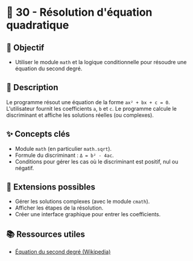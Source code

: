 # 📐 30 - Résolution d'équation quadratique

## 🎯 Objectif

- Utiliser le module `math` et la logique conditionnelle pour résoudre une équation du second degré.

## 📝 Description

Le programme résout une équation de la forme `ax² + bx + c = 0`. L'utilisateur fournit les coefficients `a`, `b` et `c`. Le programme calcule le discriminant et affiche les solutions réelles (ou complexes).

## ✨ Concepts clés

- Module `math` (en particulier `math.sqrt`).
- Formule du discriminant : `Δ = b² - 4ac`.
- Conditions pour gérer les cas où le discriminant est positif, nul ou négatif.

## 🚀 Extensions possibles

- Gérer les solutions complexes (avec le module `cmath`).
- Afficher les étapes de la résolution.
- Créer une interface graphique pour entrer les coefficients.

## 📚 Ressources utiles

- [Équation du second degré (Wikipedia)](https://fr.wikipedia.org/wiki/%C3%89quation_du_second_degr%C3%A9)